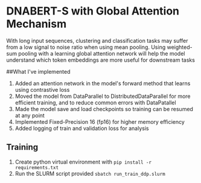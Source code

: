 # DNABERT-S with Global Attention Mechanism

With long input sequences, clustering and classification tasks may suffer from a low signal to noise ratio when using mean pooling.
Using weighted-sum pooling with a learning global attention network will help the model understand which token embeddings are more useful for downstream tasks

##What I've implemented
1. Added an attention network in the model's forward method that learns using contrastive loss
2. Moved the model from DataParallel to DistributedDataParallel for more efficient training, and to reduce common errors with DataPatallel
3. Made the model save and load checkpoints so training can be resumed at any point
4. Implemented Fixed-Precision 16 (fp16) for higher memory efficiency
5. Added logging of train and validation loss for analysis

## Training
1. Create python virtual environment with `pip install -r requirements.txt`
2. Run the SLURM script provided `sbatch run_train_ddp.slurm`
